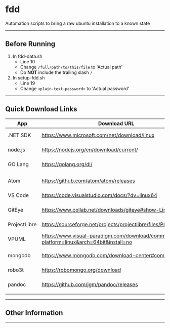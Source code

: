 # fdd
Automation scripts to bring a raw ubuntu installation to a known state

---

## Before Running

1. In fdd-data.sh
	- Line 10
	- Change `/full/path/to/this/file` to 'Actual path'
	- Do **NOT** include the trailing slash `/`
2. In setup-fdd.sh
	- Line 19
	- Change `<plain-text-password>` to 'Actual password'

---

## Quick Download Links

| App          | Download URL                                                                                |   Size |
| ------------ | ------------------------------------------------------------------------------------------- | ------:|
| .NET SDK     | https://www.microsoft.com/net/download/linux                                                | 144 MB |
| node.js      | https://nodejs.org/en/download/current/                                                     |  11 MB |
| GO Lang      | https://golang.org/dl/                                                                      |  99 MB |
|              |                                                                                             |        |
| Atom         | https://github.com/atom/atom/releases                                                       | 125 MB |
| VS Code      | https://code.visualstudio.com/docs/?dv=linux64                                              |  64 MB |
| GitEye       | https://www.collab.net/downloads/giteye#show-Linux                                          | 106 MB |
| ProjectLibre | https://sourceforge.net/projects/projectlibre/files/ProjectLibre/                           |  15 MB |
| VPUML        | https://www.visual-paradigm.com/download/community.jsp?platform=linux&arch=64bit&install=no | 429 MB |
|              |                                                                                             |        |
| mongodb      | https://www.mongodb.com/download-center#community                                           |  95 MB |
| robo3t       | https://robomongo.org/download                                                              |  35 MB |
| pandoc       | https://github.com/jgm/pandoc/releases                                                      |  25 MB |
|              |                                                                                             |        |

---

## Other Information

---
